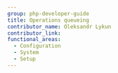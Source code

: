 ```yaml
---
group: php-developer-guide
title: Operations queueing
contributor_name: Oleksandr Lykun
contributor_link: 
functional_areas:
  - Configuration
  - System
  - Setup
---
```



